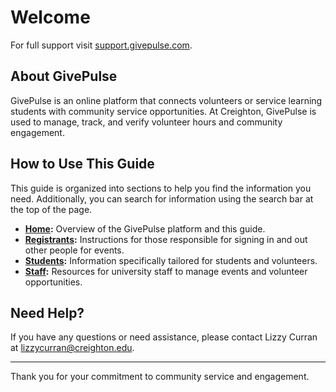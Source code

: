 # Welcome

For full support visit [support.givepulse.com](https://support.givepulse.com/hc/en-us).

## About GivePulse

GivePulse is an online platform that connects volunteers or service learning students with community service opportunities. At Creighton, GivePulse is used to manage, track, and verify volunteer hours and community engagement.

## How to Use This Guide

This guide is organized into sections to help you find the information you need. Additionally, you can search for information using the search bar at the top of the page.

- **[Home](index.md):** Overview of the GivePulse platform and this guide.
- **[Registrants](event_managers.md):** Instructions for those responsible for signing in and out other people for events.
- **[Students](students.md):** Information specifically tailored for students and volunteers.
- **[Staff](staff.md):** Resources for university staff to manage events and volunteer opportunities.

## Need Help?

If you have any questions or need assistance, please contact Lizzy Curran at [lizzycurran@creighton.edu](mailto:lizzycurran@creighton.edu).

---

Thank you for your commitment to community service and engagement.